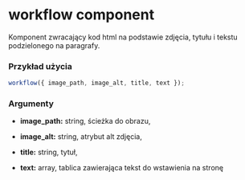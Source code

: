 # workflow component

Komponent zwracający kod html na podstawie zdjęcia, tytułu i tekstu podzielonego na paragrafy.

### Przykład użycia

```javascript
workflow({ image_path, image_alt, title, text });
```

### Argumenty

-   **image_path:** string, ścieżka do obrazu,

-   **image_alt:** string, atrybut alt zdjęcia,

-   **title:** string, tytuł,

-   **text:** array, tablica zawierająca tekst do wstawienia na stronę
